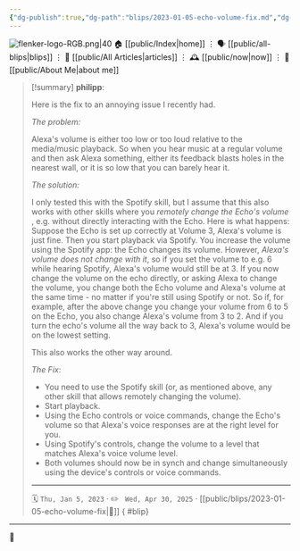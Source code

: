 ```yaml
---
{"dg-publish":true,"dg-path":"blips/2023-01-05-echo-volume-fix.md","dg-permalink":"2023/01/05/echo-volume-fix/","permalink":"/2023/01/05/echo-volume-fix/","title":"philipp @ 2023-01-05"}
---
```



<div class="transclusion internal-embed is-loaded"><div class="markdown-embed">




![flenker-logo-RGB.png|40](/img/user/attachments/flenker-logo-RGB.png)
🏠 [[public/Index\|home]]  ⋮ 🗣️ [[public/all-blips\|blips]] ⋮  📝 [[public/All Articles\|articles]]  ⋮ 🕰️ [[public/now\|now]] ⋮ 🪪 [[public/About Me\|about me]]


</div></div>


> [!summary] **philipp**:
>
> Here is the fix to an annoying issue I recently had.
>
> _The problem:_
>
> Alexa's volume is either too low or too loud relative to the media/music playback. So when you hear music at a regular volume and then ask Alexa something, either its feedback blasts holes in the nearest wall, or it is so low that you can barely hear it.
>
> _The solution:_
>
> I only tested this with the Spotify skill, but I assume that this also works with other skills where you _remotely change the Echo's volume_ , e.g. without directly interacting with the Echo. Here is what happens: Suppose the Echo is set up correctly at Volume 3, Alexa's volume is just fine. Then you start playback via Spotify. You increase the volume using the Spotify app: the Echo changes its volume. However, _Alexa's volume does not change with it_, so if you set the volume to e.g. 6 while hearing Spotify, Alexa's volume would still be at 3. If you now change the volume on the echo directly, or asking Alexa to change the volume, you change both the Echo volume and Alexa's volume at the same time - no matter if you're still using Spotify or not. So if, for example, after the above change you change your volume from 6 to 5 on the Echo, you also change Alexa's volume from 3 to 2. And if you turn the echo's volume all the way back to 3, Alexa's volume would be on the lowest setting.
>
> This also works the other way around.
>
> _The Fix_:
>
> - You need to use the Spotify skill (or, as mentioned above, any other skill that allows remotely changing the volume).
> - Start playback.
> - Using the Echo controls or voice commands, change the Echo's volume so that Alexa's voice responses are at the right level for you.
> - Using Spotify's controls, change the volume to a level that matches Alexa's voice volume level.
> - Both volumes should now be in synch and change simultaneously using the device's controls or voice commands.
> - - -
>
> 🗓️ <code>Thu, Jan 5, 2023</code>  · ✏️ <code> Wed, Apr 30, 2025</code>  · [[public/blips/2023-01-05-echo-volume-fix\|🔗]]
{ #blip}


- - -

 👾
